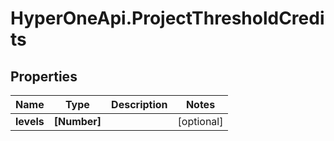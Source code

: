 # HyperOneApi.ProjectThresholdCredits

## Properties

Name | Type | Description | Notes
------------ | ------------- | ------------- | -------------
**levels** | **[Number]** |  | [optional] 


